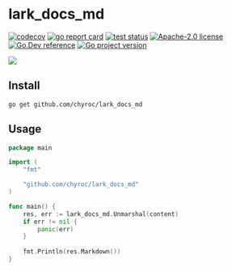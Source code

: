 # lark_docs_md

[![codecov](https://codecov.io/gh/chyroc/lark_docs_md/branch/master/graph/badge.svg?token=Z73T6YFF80)](https://codecov.io/gh/chyroc/lark_docs_md)
[![go report card](https://goreportcard.com/badge/github.com/chyroc/lark_docs_md "go report card")](https://goreportcard.com/report/github.com/chyroc/lark_docs_md)
[![test status](https://github.com/chyroc/lark_docs_md/actions/workflows/test.yml/badge.svg)](https://github.com/chyroc/lark_docs_md/actions)
[![Apache-2.0 license](https://img.shields.io/badge/License-Apache%202.0-brightgreen.svg)](https://opensource.org/licenses/Apache-2.0)
[![Go.Dev reference](https://img.shields.io/badge/go.dev-reference-blue?logo=go&logoColor=white)](https://pkg.go.dev/github.com/chyroc/lark_docs_md)
[![Go project version](https://badge.fury.io/go/github.com%2Fchyroc%2Flark_docs_md.svg)](https://badge.fury.io/go/github.com%2Fchyroc%2Flark_docs_md)

![](./header.png)

## Install

```shell
go get github.com/chyroc/lark_docs_md
```

## Usage

```go
package main

import (
	"fmt"

	"github.com/chyroc/lark_docs_md"
)

func main() {
	res, err := lark_docs_md.Unmarshal(content)
	if err != nil {
		panic(err)
    }
	
	fmt.Println(res.Markdown())
}
```
